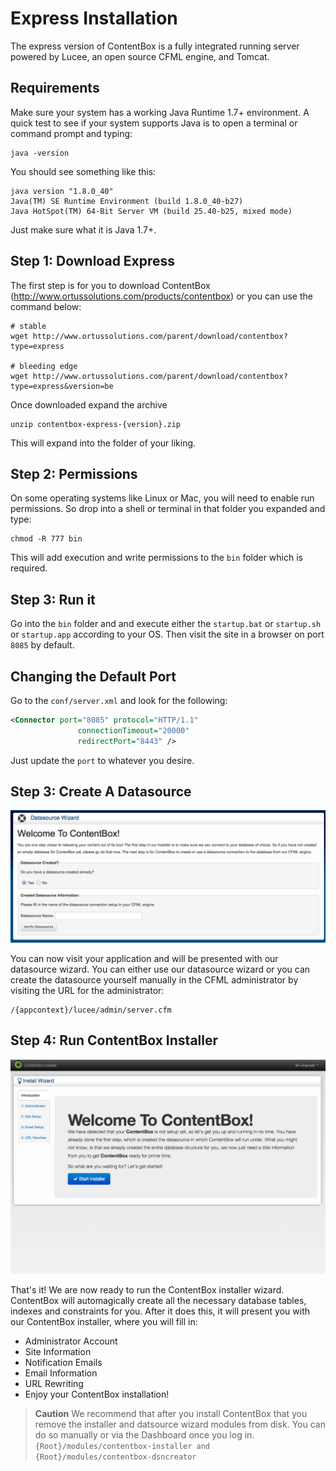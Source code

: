 # Express Installation

The express version of ContentBox is a fully integrated running server powered by Lucee, an open source CFML engine, and Tomcat.  

## Requirements
Make sure your system has a working Java Runtime 1.7+ environment.  A quick test to see if your system supports Java is to open a terminal or command prompt and typing:

```
java -version
```

You should see something like this:

```
java version "1.8.0_40"
Java(TM) SE Runtime Environment (build 1.8.0_40-b27)
Java HotSpot(TM) 64-Bit Server VM (build 25.40-b25, mixed mode)
```

Just make sure what it is Java 1.7+.


## Step 1: Download Express
The first step is for you to download ContentBox (http://www.ortussolutions.com/products/contentbox) or you can use the command below:

```
# stable
wget http://www.ortussolutions.com/parent/download/contentbox?type=express

# bleeding edge
wget http://www.ortussolutions.com/parent/download/contentbox?type=express&version=be
```

Once downloaded expand the archive

```
unzip contentbox-express-{version}.zip
```

This will expand into the folder of your liking.

## Step 2: Permissions

On some operating systems like Linux or Mac, you will need to enable run permissions. So drop into a shell or terminal in that folder you expanded and type:

```
chmod -R 777 bin
```

This will add execution and write permissions to the `bin` folder which is required.


## Step 3: Run it
Go into the `bin` folder and and execute either the `startup.bat` or `startup.sh` or `startup.app` according to your OS.  Then visit the site in a browser on port `8085` by default.

## Changing the Default Port

Go to the `conf/server.xml` and look for the following:

```xml
<Connector port="8085" protocol="HTTP/1.1"
               connectionTimeout="20000"
               redirectPort="8443" />
```               

Just update the `port` to whatever you desire.

## Step 3: Create A Datasource


![](../images/datasource_wizard.png)

You can now visit your application and will be presented with our datasource wizard.  You can either use our datasource wizard or you can create the datasource yourself manually in the CFML administrator by visiting the URL for the administrator:

```
/{appcontext}/lucee/admin/server.cfm
```


## Step 4: Run ContentBox Installer

![](../images/installer_wizard.png)

That's it! We are now ready to run the ContentBox installer wizard.  ContentBox will automagically create all the necessary database tables, indexes and constraints for you.  After it does this, it will present you with our ContentBox installer, where you will fill in:

* Administrator Account
* Site Information
* Notification Emails
* Email Information
* URL Rewriting
* Enjoy your ContentBox installation!

 

> **Caution** We recommend that after you install ContentBox that you remove the installer and datsource wizard modules from disk.  You can do so manually or via the Dashboard once you log in. `{Root}/modules/contentbox-installer and {Root}/modules/contentbox-dsncreator`